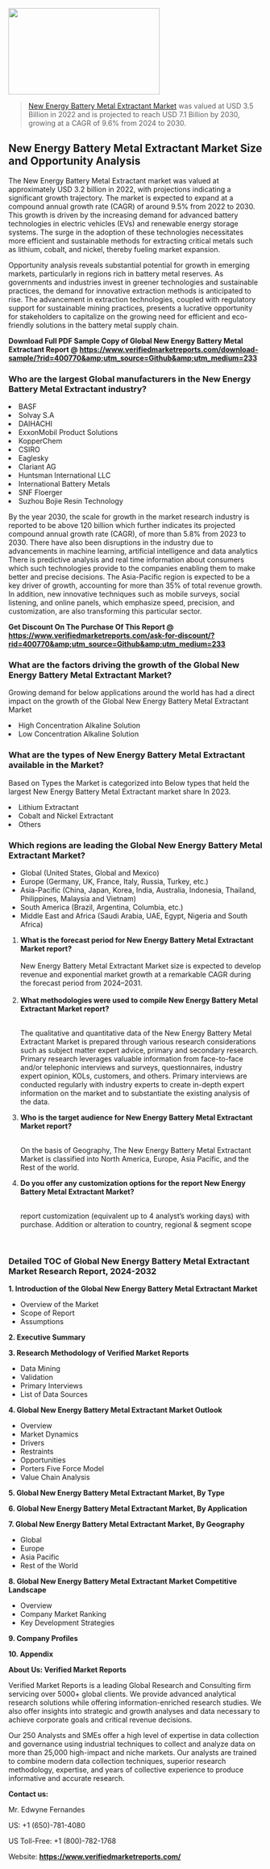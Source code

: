
<img src="https://ffe5etoiles.com/wp-content/uploads/2024/12/MST1-300x171.png" alt="" width="300" height="171" class="alignnone size-medium wp-image-20088" /><blockquote><p><p><a href="https://www.verifiedmarketreports.com/download-sample/?rid=400770&utm_source=Github&utm_medium=233" target="_blank">New Energy Battery Metal Extractant Market</a> was valued at USD 3.5 Billion in 2022 and is projected to reach USD 7.1 Billion by 2030, growing at a CAGR of 9.6% from 2024 to 2030.</p></blockquote><p><h2>New Energy Battery Metal Extractant Market Size and Opportunity Analysis</h2><p>The New Energy Battery Metal Extractant market was valued at approximately USD 3.2 billion in 2022, with projections indicating a significant growth trajectory. The market is expected to expand at a compound annual growth rate (CAGR) of around 9.5% from 2022 to 2030. This growth is driven by the increasing demand for advanced battery technologies in electric vehicles (EVs) and renewable energy storage systems. The surge in the adoption of these technologies necessitates more efficient and sustainable methods for extracting critical metals such as lithium, cobalt, and nickel, thereby fueling market expansion.</p><p>Opportunity analysis reveals substantial potential for growth in emerging markets, particularly in regions rich in battery metal reserves. As governments and industries invest in greener technologies and sustainable practices, the demand for innovative extraction methods is anticipated to rise. The advancement in extraction technologies, coupled with regulatory support for sustainable mining practices, presents a lucrative opportunity for stakeholders to capitalize on the growing need for efficient and eco-friendly solutions in the battery metal supply chain.</p></p><p class=""><strong>Download Full PDF Sample Copy of Global New Energy Battery Metal Extractant Report @ <a href="https://www.verifiedmarketreports.com/download-sample/?rid=400770&amp;utm_source=Github&amp;utm_medium=233" target="_blank">https://www.verifiedmarketreports.com/download-sample/?rid=400770&amp;utm_source=Github&amp;utm_medium=233</a></strong></p><h3 id="" class="">Who are the largest Global manufacturers in the New Energy Battery Metal Extractant industry?</h3><p><li>BASF</li><li> Solvay S.A</li><li> DAIHACHI</li><li> ExxonMobil Product Solutions</li><li> KopperChem</li><li> CSIRO</li><li> Eaglesky</li><li> Clariant AG</li><li> Huntsman International LLC</li><li> International Battery Metals</li><li> SNF Floerger</li><li> Suzhou Bojie Resin Technology</li></p><div class=""><div class="" dir="" data-message-author-role="" data-message-id="" data-message-model-slug=""><div class=""><div class=""><div class=""><div class="" dir="" data-message-author-role="" data-message-id="" data-message-model-slug=""><div class=""><div class=""><p>By the year 2030, the scale for growth in the market research industry is reported to be above 120 billion which further indicates its projected compound annual growth rate (CAGR), of more than 5.8% from 2023 to 2030. There have also been disruptions in the industry due to advancements in machine learning, artificial intelligence and data analytics There is predictive analysis and real time information about consumers which such technologies provide to the companies enabling them to make better and precise decisions. The Asia-Pacific region is expected to be a key driver of growth, accounting for more than 35% of total revenue growth. In addition, new innovative techniques such as mobile surveys, social listening, and online panels, which emphasize speed, precision, and customization, are also transforming this particular sector.</p><p><strong>Get Discount On The Purchase Of This Report @&nbsp; <a href="https://www.verifiedmarketreports.com/ask-for-discount/?rid=400770&amp;utm_source=Github&amp;utm_medium=233" target="_blank">https://www.verifiedmarketreports.com/ask-for-discount/?rid=400770&amp;utm_source=Github&amp;utm_medium=233</a></strong></p></div></div></div></div></div></div></div></div><h3 id="" class="">What are the factors driving the growth of the Global New Energy Battery Metal Extractant Market?</h3><p id="" class="">Growing demand for below applications around the world has had a direct impact on the growth of the Global New Energy Battery Metal Extractant Market</p><p id="" class=""><li>High Concentration Alkaline Solution</li><li> Low Concentration Alkaline Solution</li></p><h3 id="" class="">What are the types of New Energy Battery Metal Extractant available in the Market?</h3><p id="" class="">Based on Types the Market is categorized into Below types that held the largest New Energy Battery Metal Extractant market share In 2023.</p><p id="" class=""><li>Lithium Extractant</li><li> Cobalt and Nickel Extractant</li><li> Others</li></p><h3 id="" class="">Which regions are leading the Global New Energy Battery Metal Extractant Market?</h3><ul><li>Global (United States, Global and Mexico)</li><li>Europe (Germany, UK, France, Italy, Russia, Turkey, etc.)</li><li>Asia-Pacific (China, Japan, Korea, India, Australia, Indonesia, Thailand, Philippines, Malaysia and Vietnam)</li><li>South America (Brazil, Argentina, Columbia, etc.)</li><li>Middle East and Africa (Saudi Arabia, UAE, Egypt, Nigeria and South Africa)</li></ul><p><ol><li><strong>What is the forecast period for New Energy Battery Metal Extractant Market report?<br /></strong><br /><span data-sheets-root="1" data-sheets-value="{&quot;1&quot;:2,&quot;2&quot;:&quot;XXXX size is expected to develop revenue and exponential market growth at a remarkable CAGR during the forecast period from 2024&ndash;2030.&quot;}" data-sheets-userformat="{&quot;2&quot;:12674,&quot;4&quot;:{&quot;1&quot;:2,&quot;2&quot;:16776960},&quot;10&quot;:2,&quot;11&quot;:0,&quot;15&quot;:&quot;Arial&quot;,&quot;16&quot;:12}">New Energy Battery Metal Extractant Market size is expected to develop revenue and exponential market growth at a remarkable CAGR during the forecast period from 2024&ndash;2031.</span><br /><br /></li><li><strong>What methodologies were used to compile New Energy Battery Metal Extractant Market report?<br /><br /></strong><p>The qualitative and quantitative data of the&nbsp;New Energy Battery Metal Extractant Market is prepared through various research considerations such as subject matter expert advice, primary and secondary research. Primary research leverages valuable information from face-to-face and/or telephonic interviews and surveys, questionnaires, industry expert opinion, KOLs, customers, and others. Primary interviews are conducted regularly with industry experts to create in-depth expert information on the market and to substantiate the existing analysis of the data.&nbsp;</p></li><li><strong>Who is the target audience for New Energy Battery Metal Extractant Market report?<br /><br /></strong><p>On the basis of Geography, The&nbsp;New Energy Battery Metal Extractant Market is classified into North America, Europe, Asia Pacific, and the Rest of the world.</p></li><li><strong>Do you offer any customization options for the report New Energy Battery Metal Extractant Market?<br /><br /></strong><p>report customization (equivalent up to 4 analyst&rsquo;s working days) with purchase. Addition or alteration to country, regional &amp; segment scope</p><p>&nbsp;</p></li></ol></p><h3 id="" class="">Detailed TOC of Global New Energy Battery Metal Extractant Market Research Report, 2024-2032</h3><p id="" class=""><strong>1. Introduction of the Global New Energy Battery Metal Extractant Market</strong></p><ul><li>Overview of the Market</li><li>Scope of Report</li><li>Assumptions</li></ul><p id="" class=""><strong>2. Executive Summary</strong></p><p id="" class=""><strong>3. Research Methodology of&nbsp;Verified Market Reports</strong></p><ul><li>Data Mining</li><li>Validation</li><li>Primary Interviews</li><li>List of Data Sources</li></ul><p id="" class=""><strong>4. Global New Energy Battery Metal Extractant Market Outlook</strong></p><ul><li>Overview</li><li>Market Dynamics</li><li>Drivers</li><li>Restraints</li><li>Opportunities</li><li>Porters Five Force Model</li><li>Value Chain Analysis</li></ul><p id="" class=""><strong>5. Global New Energy Battery Metal Extractant Market, By&nbsp;Type</strong></p><p id="" class=""><strong>6. Global New Energy Battery Metal Extractant Market, By Application</strong></p><p id="" class=""><strong>7. Global New Energy Battery Metal Extractant Market, By Geography</strong></p><ul><li>Global</li><li>Europe</li><li>Asia Pacific</li><li>Rest of the World</li></ul><p id="" class=""><strong>8. Global New Energy Battery Metal Extractant Market Competitive Landscape</strong></p><ul><li>Overview</li><li>Company Market Ranking</li><li>Key Development Strategies</li></ul><p id="" class=""><strong>9. Company Profiles</strong></p><p id="" class=""><strong>10. Appendix</strong></p><p id="" class=""><strong>About Us: Verified Market Reports</strong></p><p id="" class="">Verified Market Reports is a leading Global Research and Consulting firm servicing over 5000+ global clients. We provide advanced analytical research solutions while offering information-enriched research studies. We also offer insights into strategic and growth analyses and data necessary to achieve corporate goals and critical revenue decisions.</p><p id="" class="">Our 250 Analysts and SMEs offer a high level of expertise in data collection and governance using industrial techniques to collect and analyze data on more than 25,000 high-impact and niche markets. Our analysts are trained to combine modern data collection techniques, superior research methodology, expertise, and years of collective experience to produce informative and accurate research.</p><p id="" class=""><strong>Contact us:</strong></p><p id="" class="">Mr. Edwyne Fernandes</p><p id="" class="">US: +1 (650)-781-4080</p><p id="" class="">US Toll-Free: +1 (800)-782-1768</p><p id="" class="">Website: <a target="" data-test-app-aware-link=""><strong>https://www.verifiedmarketreports.com/</strong></a></p>
